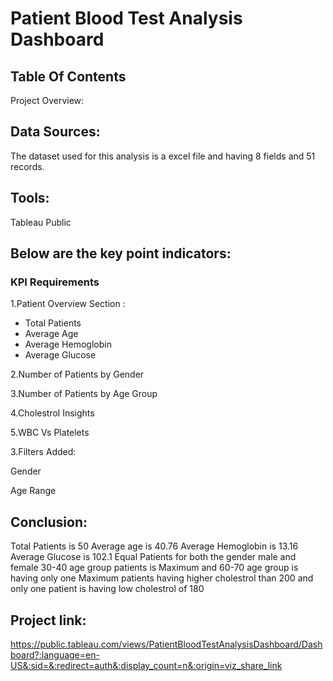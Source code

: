 # Patient Blood Test Analysis Dashboard

## Table Of Contents
Project Overview: 

## Data Sources:
The dataset used for this analysis is a excel file and having 8 fields and 51 records.

## Tools:
Tableau Public

## Below are the key point indicators:
### KPI Requirements
1.Patient Overview Section : 
- Total Patients
- Average Age
- Average Hemoglobin
- Average Glucose

2.Number of Patients by Gender

3.Number of Patients by Age Group

4.Cholestrol Insights

5.WBC Vs Platelets

3.Filters Added:

Gender

Age Range

## Conclusion:
Total Patients is 50
Average age is 40.76
Average Hemoglobin is 13.16
Average Glucose is 102.1
Equal Patients for both the gender male and female
30-40 age group patients is Maximum and 60-70 age group is having only one
Maximum patients having higher cholestrol than 200 and only one patient is having low cholestrol of 180

## Project link:
https://public.tableau.com/views/PatientBloodTestAnalysisDashboard/Dashboard?:language=en-US&:sid=&:redirect=auth&:display_count=n&:origin=viz_share_link
